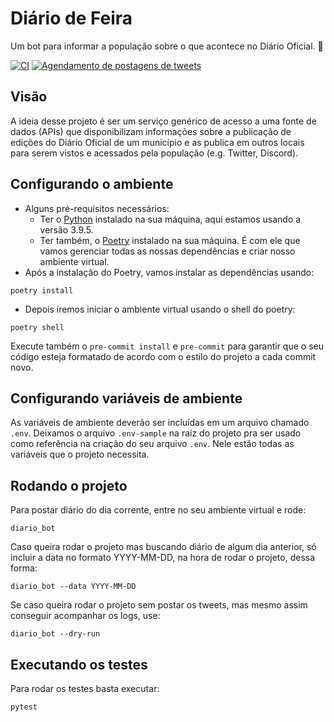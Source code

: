 # Diário de Feira

Um bot para informar a população sobre o que acontece no Diário Oficial. 📰

[![CI](https://github.com/DadosAbertosDeFeira/diario-de-feira/actions/workflows/cicd.yml/badge.svg)](https://github.com/DadosAbertosDeFeira/diario-de-feira/actions/workflows/cicd.yml) [![Agendamento de postagens de tweets](https://github.com/DadosAbertosDeFeira/diario-de-feira/actions/workflows/schedule.yml/badge.svg)](https://github.com/DadosAbertosDeFeira/diario-de-feira/actions/workflows/schedule.yml)

## Visão

A ideia desse projeto é ser um serviço genérico
de acesso a uma fonte de dados (APIs) que disponibilizam informações
sobre a publicação de edições do Diário Oficial de um município e as
publica em outros locais para serem vistos e acessados pela população
(e.g. Twitter, Discord).

## Configurando o ambiente

- Alguns pré-requisitos necessários:
    - Ter o [Python](https://www.python.org/downloads/) instalado na sua máquina, aqui estamos usando a versão 3.9.5.
    - Ter também, o [Poetry](https://python-poetry.org/docs/master/#installation) instalado na sua máquina. É com ele que vamos gerenciar todas as nossas dependências e criar nosso ambiente virtual.
- Após a instalação do Poetry, vamos instalar as dependências usando:

```
poetry install
```

- Depois iremos iniciar o ambiente virtual usando o shell do poetry:

```
poetry shell
```

Execute também o `pre-commit install` e `pre-commit` para garantir que o seu código esteja formatado
de acordo com o estilo do projeto a cada commit novo.

## Configurando variáveis de ambiente

As variáveis de ambiente deverão ser incluídas em um arquivo chamado `.env`. Deixamos o arquivo `.env-sample` na raíz do projeto pra ser usado como referência na criação do seu arquivo `.env`. Nele estão todas as variáveis que o projeto necessita.

## Rodando o projeto

Para postar diário do dia corrente, entre no seu ambiente virtual e rode:
```
diario_bot
```

Caso queira rodar o projeto mas buscando diário de algum dia anterior, só incluir a data no formato YYYY-MM-DD, na hora de rodar o projeto, dessa forma:

```
diario_bot --data YYYY-MM-DD
```

Se caso queira rodar o projeto sem postar os tweets, mas mesmo assim conseguir acompanhar os logs, use:
```
diario_bot --dry-run
```


## Executando os testes

Para rodar os testes basta executar:

```
pytest
```
